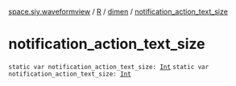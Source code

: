 [space.siy.waveformview](../../index.md) / [R](../index.md) / [dimen](index.md) / [notification_action_text_size](./notification_action_text_size.md)

# notification_action_text_size

`static var notification_action_text_size: `[`Int`](https://kotlinlang.org/api/latest/jvm/stdlib/kotlin/-int/index.html)
`static var notification_action_text_size: `[`Int`](https://kotlinlang.org/api/latest/jvm/stdlib/kotlin/-int/index.html)